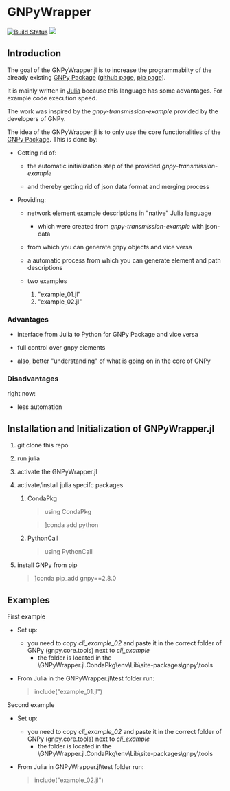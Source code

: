 # GNPyWrapper

[![Build Status](https://github.com/filchristou/GNPyWrapper.jl/actions/workflows/CI.yml/badge.svg?branch=main)](https://github.com/filchristou/GNPyWrapper.jl/actions/workflows/CI.yml?query=branch%3Amain)
[![](https://img.shields.io/badge/docs-dev-blue.svg)](https://UniStuttgart-IKR.github.io/GNPyWrapper.jl/dev)

## Introduction

The goal of the GNPyWrapper.jl is to increase the programmabilty of the already existing [GNPy Package](https://gnpy.readthedocs.io/en/master/) ([github page](https://github.com/Telecominfraproject/oopt-gnpy), [pip page](https://pypi.org/project/gnpy/)).

It is mainly written in [Julia](https://julialang.org/) because this language has some advantages. For example code execution speed.

The work was inspired by the *gnpy-transmission-example* provided by the developers of GNPy.

The idea of the GNPyWrapper.jl is to only use the core functionalities of the [GNPy Package](https://gnpy.readthedocs.io/en/master/). This is done by:

- Getting rid of:

    - the automatic initialization step of the provided *gnpy-transmission-example*
    
    - and thereby getting rid of json data format and merging process


- Providing:

    - network element example descriptions in "native" Julia language 

        - which were created from *gnpy-transmission-example* with json-data
    
    - from which you can generate gnpy objects and vice versa

    - a automatic process from which you can generate element and path descriptions

    - two examples

        1. "example_01.jl"
        2. "example_02.jl"

### Advantages

- interface from Julia to Python for GNPy Package and vice versa

- full control over gnpy elements

- also, better "understanding" of what is going on in the core of GNPy



### Disadvantages

right now:

- less automation


## Installation and Initialization of GNPyWrapper.jl

1. git clone this repo
2. run julia
3. activate the GNPyWrapper.jl
4. activate/install julia specifc packages 

    1. CondaPkg

        > using CondaPkg
        
        > ]conda add python 
    
    2. PythonCall
        
        > using PythonCall

5. install GNPy from pip

    > ]conda pip_add gnpy==2.8.0



## Examples

First example

- Set up:

    - you need to copy *cli_example_02* and paste it in the correct folder of GNPy (gnpy.core.tools) next to *cli_example*
        - the folder is located in the \GNPyWrapper.jl\.CondaPkg\env\Lib\site-packages\gnpy\tools

- From Julia in the GNPyWrapper.jl\test folder run:

    > include("example_01.jl")

Second example

- Set up:

    - you need to copy *cli_example_02* and paste it in the correct folder of GNPy (gnpy.core.tools) next to *cli_example*
        - the folder is located in the \GNPyWrapper.jl\.CondaPkg\env\Lib\site-packages\gnpy\tools   

- From Julia in GNPyWrapper.jl\test folder run:

    > include("example_02.jl")
